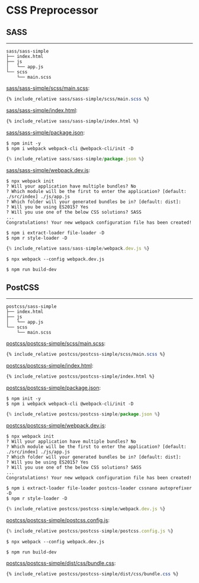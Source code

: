 # CSS Preprocessor

## SASS
---

```
sass/sass-simple
├── index.html
├── js
│   └── app.js
└── scss
    └── main.scss
```

[sass/sass-simple/scss/main.scss](sass/sass-simple/scss/main.scss):
```scss
{% include_relative sass/sass-simple/scss/main.scss %}
```

[sass/sass-simple/index.html](sass/sass-simple/index.html):
```html
{% include_relative sass/sass-simple/index.html %}
```

[sass/sass-simple/package.json](sass/sass-simple/package.json):

```
$ npm init -y
$ npm i webpack webpack-cli @webpack-cli/init -D
```

```js
{% include_relative sass/sass-simple/package.json %}
```

[sass/sass-simple/webpack.dev.js](sass/sass-simple/webpack.dev.js):

```
$ npx webpack init
? Will your application have multiple bundles? No
? Which module will be the first to enter the application? [default: ./src/index] ./js/app.js
? Which folder will your generated bundles be in? [default: dist]:
? Will you be using ES2015? Yes
? Will you use one of the below CSS solutions? SASS
...
Congratulations! Your new webpack configuration file has been created!
```

```
$ npm i extract-loader file-loader -D
$ npm r style-loader -D
```

```js
{% include_relative sass/sass-simple/webpack.dev.js %}
```

```
$ npx webpack --config webpack.dev.js
```

```
$ npm run build-dev
```

## PostCSS
---

```
postcss/sass-simple
├── index.html
├── js
│   └── app.js
└── scss
    └── main.scss
```

[postcss/postcss-simple/scss/main.scss](postcss/postcss-simple/scss/main.scss):
```scss
{% include_relative postcss/postcss-simple/scss/main.scss %}
```

[postcss/postcss-simple/index.html](postcss/postcss-simple/index.html):
```html
{% include_relative postcss/postcss-simple/index.html %}
```

[postcss/postcss-simple/package.json](postcss/postcss-simple/package.json):

```
$ npm init -y
$ npm i webpack webpack-cli @webpack-cli/init -D
```

```js
{% include_relative postcss/postcss-simple/package.json %}
```

[postcss/postcss-simple/webpack.dev.js](postcss/postcss-simple/webpack.dev.js):

```
$ npx webpack init
? Will your application have multiple bundles? No
? Which module will be the first to enter the application? [default: ./src/index] ./js/app.js
? Which folder will your generated bundles be in? [default: dist]:
? Will you be using ES2015? Yes
? Will you use one of the below CSS solutions? SASS
...
Congratulations! Your new webpack configuration file has been created!
```

```
$ npm i extract-loader file-loader postcss-loader cssnano autoprefixer -D
$ npm r style-loader -D
```

```js
{% include_relative postcss/postcss-simple/webpack.dev.js %}
```

[postcss/postcss-simple/postcss.config.js](postcss/postcss-simple/postcss.config.js):
```js
{% include_relative postcss/postcss-simple/postcss.config.js %}
```

```
$ npx webpack --config webpack.dev.js
```

```
$ npm run build-dev
```

[postcss/postcss-simple/dist/css/bundle.css](postcss/postcss-simple/dist/css/bundle.css):
```css
{% include_relative postcss/postcss-simple/dist/css/bundle.css %}
```